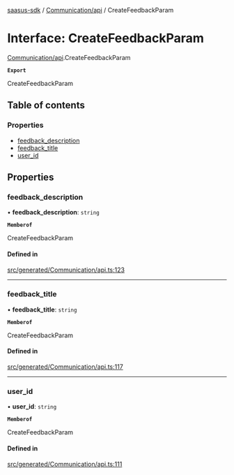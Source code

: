 [saasus-sdk](../README.md) / [Communication/api](../modules/Communication_api.md) / CreateFeedbackParam

# Interface: CreateFeedbackParam

[Communication/api](../modules/Communication_api.md).CreateFeedbackParam

**`Export`**

CreateFeedbackParam

## Table of contents

### Properties

- [feedback\_description](Communication_api.CreateFeedbackParam.md#feedback_description)
- [feedback\_title](Communication_api.CreateFeedbackParam.md#feedback_title)
- [user\_id](Communication_api.CreateFeedbackParam.md#user_id)

## Properties

### feedback\_description

• **feedback\_description**: `string`

**`Memberof`**

CreateFeedbackParam

#### Defined in

[src/generated/Communication/api.ts:123](https://github.com/saasus-platform/saasus-sdk-javascript/blob/2c78b0a/src/generated/Communication/api.ts#L123)

___

### feedback\_title

• **feedback\_title**: `string`

**`Memberof`**

CreateFeedbackParam

#### Defined in

[src/generated/Communication/api.ts:117](https://github.com/saasus-platform/saasus-sdk-javascript/blob/2c78b0a/src/generated/Communication/api.ts#L117)

___

### user\_id

• **user\_id**: `string`

**`Memberof`**

CreateFeedbackParam

#### Defined in

[src/generated/Communication/api.ts:111](https://github.com/saasus-platform/saasus-sdk-javascript/blob/2c78b0a/src/generated/Communication/api.ts#L111)
